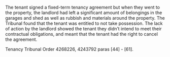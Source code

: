 The tenant signed a fixed-term tenancy agreement but when they went to the property, the landlord had left a significant amount of belongings in the garages and shed as well as rubbish and materials around the property. The Tribunal found that the tenant was entitled to not take possession. The lack of action by the landlord showed the tenant they didn’t intend to meet their contractual obligations, and meant that the tenant had the right to cancel the agreement.
 
Tenancy Tribunal Order 4268226, 4243792 paras [44] - [61].